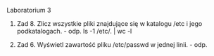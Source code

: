 Laboratorium 3

1. Zad 8. Zlicz wszystkie pliki znajdujące się w katalogu /etc i jego podkatalogach. - odp. ls -1 /etc/. | wc -l

2. Zad 6. Wyświetl zawartość pliku /etc/passwd w jednej linii. - odp. 
